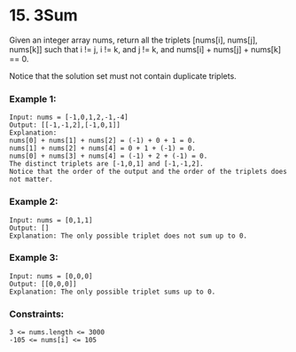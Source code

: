 # 15. 3Sum
Given an integer array nums, return all the triplets [nums[i], nums[j], nums[k]] such that i != j, i != k, and j != k, and nums[i] + nums[j] + nums[k] == 0.

Notice that the solution set must not contain duplicate triplets.
### Example 1:
```
Input: nums = [-1,0,1,2,-1,-4]
Output: [[-1,-1,2],[-1,0,1]]
Explanation: 
nums[0] + nums[1] + nums[2] = (-1) + 0 + 1 = 0.
nums[1] + nums[2] + nums[4] = 0 + 1 + (-1) = 0.
nums[0] + nums[3] + nums[4] = (-1) + 2 + (-1) = 0.
The distinct triplets are [-1,0,1] and [-1,-1,2].
Notice that the order of the output and the order of the triplets does not matter.
```
### Example 2:
```
Input: nums = [0,1,1]
Output: []
Explanation: The only possible triplet does not sum up to 0.
```
### Example 3:
```
Input: nums = [0,0,0]
Output: [[0,0,0]]
Explanation: The only possible triplet sums up to 0.
```
### Constraints:
```
3 <= nums.length <= 3000
-105 <= nums[i] <= 105
```
